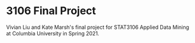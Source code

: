 # 3106 Final Project
Vivian Liu and Kate Marsh's final project for STAT3106 Applied Data Mining at Columbia University in Spring 2021. 
